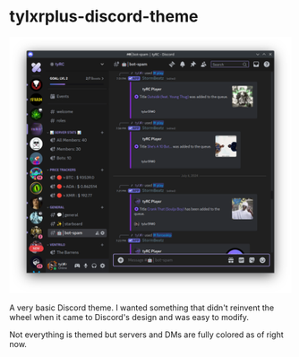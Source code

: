 # tylxrplus-discord-theme

![Screenshot of Theme](https://raw.githubusercontent.com/tylxr59/tylxrplus-discord-theme/refs/heads/main/screenshot.png)

A very basic Discord theme. I wanted something that didn't reinvent the wheel when it came to Discord's design and was easy to modify.

Not everything is themed but servers and DMs are fully colored as of right now.